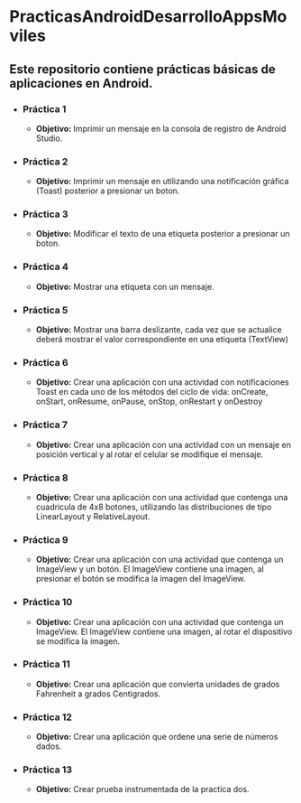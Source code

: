# PracticasAndroidDesarrolloAppsMoviles

## Este repositorio contiene prácticas básicas de aplicaciones en Android.

* ### Práctica 1
  * **Objetivo:** Imprimir un mensaje en la consola de registro de Android Studio.
* ### Práctica 2
  * **Objetivo:** Imprimir un mensaje en utilizando una notificación gráfica (Toast) posterior a presionar un boton.
* ### Práctica 3
  * **Objetivo:** Modificar el texto de una etiqueta posterior a presionar un boton.
* ### Práctica 4
  * **Objetivo:** Mostrar una etiqueta con un mensaje.
* ### Práctica 5
  * **Objetivo:** Mostrar una barra deslizante, cada vez que se actualice deberá mostrar el valor correspondiente en una etiqueta (TextView)
* ### Práctica 6
  * **Objetivo:** Crear una aplicación con una actividad con notificaciones Toast en cada uno de los métodos del ciclo de vida: onCreate, onStart, onResume, onPause, onStop, onRestart y onDestroy
* ### Práctica 7
  * **Objetivo:** Crear una aplicación con una actividad con un mensaje en posición vertical y al rotar el celular se modifique el mensaje.  
* ### Práctica 8
  * **Objetivo:** Crear una aplicación con una actividad que contenga una cuadricula de 4x8 botones, utilizando las distribuciones de tipo LinearLayout y RelativeLayout.
* ### Práctica 9
  * **Objetivo:** Crear una aplicación con una actividad que contenga un ImageView y un botón. El ImageView contiene una imagen, al presionar el botón se modifica la imagen del ImageView.
* ### Práctica 10
  * **Objetivo:** Crear una aplicación con una actividad que contenga un ImageView. El ImageView contiene una imagen, al rotar el dispositivo se modifica la imagen.
* ### Práctica 11
  * **Objetivo:** Crear una aplicación que convierta unidades de grados Fahrenheit a grados Centigrados.
* ### Práctica 12
  * **Objetivo:** Crear una aplicación que ordene una serie de números dados.
* ### Práctica 13
  * **Objetivo:** Crear prueba instrumentada de la practica dos.

